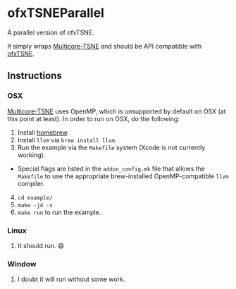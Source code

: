 # ofxTSNEParallel

A parallel version of ofxTSNE.

It simply wraps [Multicore-TSNE](https://github.com/DmitryUlyanov/Multicore-TSNE) and should be API compatible with [ofxTSNE](https://github.com/genekogan/ofxTSNE).

## Instructions
### OSX
[Multicore-TSNE](https://github.com/DmitryUlyanov/Multicore-TSNE) uses OpenMP, which is unsupported by default on OSX (at this point at least). In order to run on OSX, do the following:

1. Install [homebrew](https://brew.sh/).
2. Install `llvm` via `brew install llvm`.
3. Run the example via the `Makefile` system (Xcode is not currently working).
  - Special flags are listed in the `addon_config.mk` file that allows the `Makefile` to use the appropriate brew-installed OpenMP-compatible `llvm` compiler.
4. `cd example/`
5. `make -j4 -s`
6. `make run` to run the example.

### Linux

1. It should run. :smile:

### Window

1. I doubt it will run without some work.

